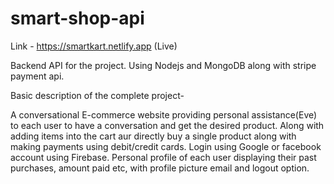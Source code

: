 # smart-shop-api

Link - https://smartkart.netlify.app   (Live)

Backend API for the project. Using Nodejs and MongoDB along with stripe payment api.








Basic description of the complete project-


A conversational E-commerce website providing personal assistance(Eve) to each user to have a conversation and get the desired product.
Along with adding items into the cart aur directly buy a single product along with making payments using debit/credit cards.
Login using Google or facebook account using Firebase.
Personal profile of each user displaying their past purchases, amount paid etc, with profile picture email and logout option.
